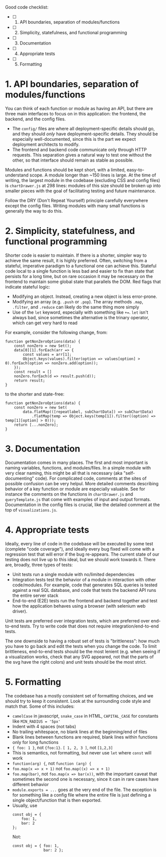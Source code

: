 Good code checklist:
* [ ] 1. API boundaries, separation of modules/functions
* [ ] 2. Simplicity, statefulness, and functional programming
* [ ] 3. Documentation
* [ ] 4. Appropriate tests
* [ ] 5. Formatting

# 1. API boundaries, separation of modules/functions
You can think of each function or module as having an API, but there are three main interfaces to focus on in this application: the frontend, the backend, and the config files.

* The `config/` files are where all deployment-specific details should go, and they should *only* have deployment-specific details. They should be especially well-documented, since this is the part we expect deployment architects to modify.
* The frontend and backend code communicate only through HTTP requests. This separation gives a natural way to test one without the other, so that interface should remain as stable as possible.

Modules and functions should be kept short, with a limited, easy-to-understand scope. A module longer than ~150 lines is large. At the time of writing, the largest module in the codebase (excluding CSS and config files) is `chartDrawer.js` at 298 lines: modules of this size should be broken up into smaller pieces with the goal of facilitating testing and future maintenance.

Follow the DRY (Don't Repeat Yourself) principle carefully everywhere except the config files. Writing modules with many small functions is generally the way to do this.

# 2. Simplicity, statefulness, and functional programming
Shorter code is easier to maintain. If there is a shorter, simpler way to achieve the same result, it is highly preferred. Often, switching from a stateful, imperative paradigm to a functional one can achieve this. Stateful code local to a single function is less bad and easier to fix than state that persists for a long time, but on rare occasion it may be necessary on the frontend to maintain some global state that parallels the DOM. Red flags that indicate stateful logic:
* Modifying an object. Instead, creating a new object is less error-prone.
* Modifying an array (e.g. `.push` or `.pop`). The array methods `.map`, `.filter`, and `.reduce` can likely do the same thing more simply
* Use of the `let` keyword, especially with something like `+=`. `let` isn't always bad, since sometimes the alternative is the trinary operator, which can get very hard to read

For example, consider the following change, from:

```
function getNonZeroOptions(data) {
    const nonZero = new Set();
    data[0][1].forEach(arr => {
        const values = arr[1];
        Object.keys(values).filter(option => values[option] > 0).forEach(option => nonZero.add(option));
    });
    const result = []
    nonZero.forEach(d => result.push(d));
    return result;
}
```

to the shorter and state-free:

```
function getNonZeroOptions(data) {
    const nonZero = new Set(
        data.flatMap(([repeatlabel, subChartData]) => subChartData)
            .flatMap(temp => Object.keys(temp[1]).filter((option) => temp[1][option] > 0)));
    return [...nonZero];
}
```

# 3. Documentation
Documentation comes in many places. The first and most important is naming variables, functions, and modules/files. In a simple module with very clear naming, this might be all that is necessary (aka "self-documenting" code). For complicated code, comments at the sites of possible confusion can be very helpul. More detailed comments describing behavior of a key function or module are especially valuable. See for instance the comments on the functions in `chartDrawer.js` and `queryTemplate.js` that come with examples of input and output formats. Documentation in the config files is crucial, like the detailed comment at the top of `visualizations.js`.

# 4. Appropriate tests
Ideally, every line of code in the codebase will be executed by some test (complete "code coverage"), and ideally every bug fixed will come with a regression test that will error if the bug re-appears. The current state of our testing does not live up to this ideal, but we should work towards it. There are, broadly, three types of tests:
* Unit tests run a single module with no/limited dependencies
* Integration tests test the behavior of a module in interaction with other code/modules. For example, code that generates SQL queries is tested against a real SQL database, and code that tests the backend API runs the entire server stack
* End-to-end (E2E) tests run the frontend and backend together and test how the application behaves using a browser (with selenium web driver).

Unit tests are preferred over integration tests, which are preferred over end-to-end tests. Try to write code that does not require integration/end-to-end tests.

The one downside to having a robust set of tests is "brittleness": how much you have to go back and edit the tests when you change the code. To limit brittleness, end-to-end tests should be the most lenient (e.g. when seeing if a visualization works, check that any SVG appeared, not that the parts of the svg have the right colors) and unit tests should be the most strict.

# 5. Formatting
The codebase has a mostly consistent set of formatting choices, and we should try to keep it consistent. Look at the surrounding code style and match that.
Some of this includes:
* `camelCase` in javascript, `snake_case` in HTML, `CAPITAL_CASE` for constants like `MIN_RADIUS = '5px'`
* Indent with 4 spaces (not tabs)
* No trailing whitespace, no blank lines at the beginning/end of files
* Blank lines between functions are required, blank lines within functions only for long functions
* `{ foo: 1 }`, not `{foo:1}`. `[ 1, 2, 3 ]`, not `[1,2,3]`
* This is semantics, not formatting, but never use `let` where `const` will work
* `function(arg) {`, not `function (arg) {`
* `foo.map(x => x + 1)` not `foo.map((x) => x + 1)`
* `foo.map(bar)`, not `foo.map(x => bar(x))`, with the important caveat that sometimes the second one is necessary, since it can in rare cases have different behavior
* `module.exports = ...` goes at the very end of the file. The exception is for something like a config file where the entire file is just defining a single object/function that is then exported.
* Usually, use
  ```
  const obj = {
      foo: 1,
      bar: 2
  };
  ```
  Not:
  ```
  const obj = { foo: 1,
                bar: 2 };
  ```
